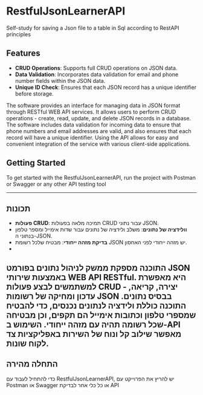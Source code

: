# RestfulJsonLearnerAPI
Self-study for saving a Json file to a table in Sql according to RestAPI principles


## Features
- **CRUD Operations**: Supports full CRUD operations on JSON data.
- **Data Validation**: Incorporates data validation for email and phone number fields within the JSON data.
- **Unique ID Check**: Ensures that each JSON record has a unique identifier before storage.

The software provides an interface for managing data in JSON format through RESTful WEB API services. It allows users to perform CRUD operations - create, read, update, and delete JSON records in a database. The software includes data validation for incoming data to ensure that phone numbers and email addresses are valid, and also ensures that each record will have a unique identifier. Using the API allows for easy and convenient integration of the service with various client-side applications.

## Getting Started
To get started with the RestfulJsonLearnerAPI, run the project with Postman or Swagger or any other API testing tool

-----------------------------------------

## תכונות
- **פעולות CRUD**: תמיכה מלאה בפעולות CRUD עבור נתוני JSON.
- **וולידציה של נתונים**: משלב ולידציה של נתונים עבור שדות אימייל ומספר טלפון בנתוני ה-JSON.
- **בדיקת מזהה ייחודי**: מבטיח שלכל רשומת JSON יש מזהה ייחודי לפני האחסון.
- 
התוכנה מספקת ממשק לניהול נתונים בפורמט JSON באמצעות שירותי WEB API RESTful. היא מאפשרת למשתמשים לבצע פעולות CRUD - יצירה, קריאה, עדכון ומחיקה של רשומות JSON בבסיס נתונים. התוכנה כוללת ולידציה לנתונים נכנסים, כדי להבטיח שמספרי טלפון וכתובות אימייל הם תקפים, וכן מבטיחה שכל רשומה תהיה עם מזהה ייחודי. השימוש ב-API מאפשר שילוב קל ונוח של השירות באפליקציות צד לקוח שונות.
- 

## התחלה מהירה
כדי להתחיל לעבוד עם RestfulJsonLearnerAPI, יש להריץ את הפרוייקט עם Postman או Swagger או כל כלי אחר לבדיקת API
